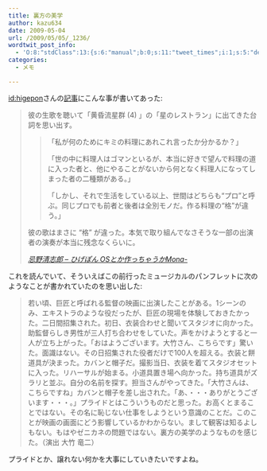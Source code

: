 ```yaml
---
title: 裏方の美学
author: kazu634
date: 2009-05-04
url: /2009/05/05/_1236/
wordtwit_post_info:
  - 'O:8:"stdClass":13:{s:6:"manual";b:0;s:11:"tweet_times";i:1;s:5:"delay";i:0;s:7:"enabled";i:1;s:10:"separation";s:2:"60";s:7:"version";s:3:"3.7";s:14:"tweet_template";b:0;s:6:"status";i:2;s:6:"result";a:0:{}s:13:"tweet_counter";i:2;s:13:"tweet_log_ids";a:1:{i:0;i:4577;}s:9:"hash_tags";a:0:{}s:8:"accounts";a:1:{i:0;s:7:"kazu634";}}'
categories:
  - メモ

---
```

<div class="section">
<p>
<a href="http://d.hatena.ne.jp/higepon/" onclick="__gaTracker('send', 'event', 'outbound-article', 'http://d.hatena.ne.jp/higepon/', 'id:higepon');">id:higepon</a>さんの<a href="http://d.hatena.ne.jp/higepon/20090504/1241405760" onclick="__gaTracker('send', 'event', 'outbound-article', 'http://d.hatena.ne.jp/higepon/20090504/1241405760', '記事');" target="_blank">記事</a>にこんな事が書いてあった:
</p>
  
<blockquote title="忌野清志郎 - ひげぽん OSとか作っちゃうかMona-" cite="http://d.hatena.ne.jp/higepon/20090504/1241405760">
<p>
      彼の生歌を聴いて「黄昏流星群 (4) 」の「星のレストラン」に出てきた台詞を思い出す。
</p>
    
<blockquote>
<p>
        「私が何のためにキミの料理にあれこれ言ったか分かるか？」
</p>
      
<p>
        「世の中に料理人はゴマンといるが、本当に好きで望んで料理の道に入った者と、他にやることがないから何となく料理人になってしまった者の二種類がある。」
</p>
      
<p>
        「しかし、それで生活をしている以上、世間はどちらも“プロ”と呼ぶ。同じプロでも前者と後者は全別モノだ。作る料理の“格”が違う。」
</p>
</blockquote>
    
<p>
      彼の歌はまさに &#8220;格&#8221; が違った。本気で取り組んでなさそうな一部の出演者の演奏が本当に残念なくらいに。
</p>
    
<p>
<cite><a href="http://d.hatena.ne.jp/higepon/20090504/1241405760" onclick="__gaTracker('send', 'event', 'outbound-article', 'http://d.hatena.ne.jp/higepon/20090504/1241405760', '忌野清志郎 &#8211; ひげぽん OSとか作っちゃうかMona-');" target="_blank">忌野清志郎 &#8211; ひげぽん OSとか作っちゃうかMona-</a></cite>
</p>
</blockquote>
  
<p>
    これを読んでいて、そういえばこの前行ったミュージカルのパンフレットに次のようなことが書かれていたのを思い出した:
</p>
  
<blockquote>
<p>
      若い頃、巨匠と呼ばれる監督の映画に出演したことがある。1シーンのみ、エキストラのような役だったが、巨匠の現場を体験しておきたかった。二日間招集された。初日、衣装合わせと聞いてスタジオに向かった。助監督らしき男性が三人打ち合わせをしていた。声をかけようとすると一人が立ち上がった。「おはようございます。大竹さん、こちらです」驚いた。面識はない。その日招集された役者だけで100人を超える。衣装と餅道具が決まった。カバンと帽子だ。撮影当日、衣装を着てスタジオセットに入った。リハーサルが始まる。小道具置き場へ向かった。持ち道具がズラリと並ぶ。自分の名前を探す。担当さんがやってきた。「大竹さんは、こちらですね」カバンと帽子を差し出された。「あ、・・・ありがとうございます・・・。」プライドとはこういうものだと思った。お高くとまることではない。その名に恥じない仕事をしようという意識のことだ。このことが映画の画面にどう影響しているかわからない。まして観客は知るよしもない。もはやゼニカネの問題ではない。裏方の美学のようなものを感じた。（演出 大竹 竜二）
</p>
</blockquote>
  
<p>
    プライドとか、譲れない何かを大事にしていきたいですよね。
</p>
</div>